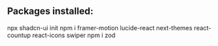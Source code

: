 ## Packages installed:

npx shadcn-ui init
npm i framer-motion lucide-react next-themes react-countup react-icons swiper
npm i zod
